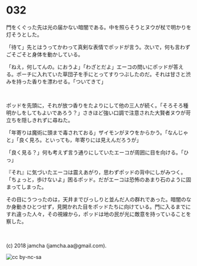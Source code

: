 # 032

門をくぐった先は光の届かない暗闇である。中を照らそうとヌウが杖で明かりを灯そうとした。  

「待て」先とはうってかわって真剣な表情でポッドが言う。次いで，何も言わずごそごそと身体を動かしている。  

「ねえ，何してんの。におうよ」「わざとだよ」エーコの問いにポッドが答える。ポーチに入れていた草団子を手にとってすりつぶしたのだ。それは甘さと渋みを持った香りを漂わせる。「ついてきて」  

<br>  

ポッドを先頭に，それが放つ香りをたよりにして他の三人が続く。「そろそろ種明かしをしてもよいであろう？」さきほど強い口調で注意された大賢者ヌウが苛立ちを隠しきれずに尋ねた。  

「年寄りは魔術に頭まで毒されておる」ザイモンがヌウをからかう。「なんじゃと」「良く見ろ。といっても，年寄りには見えんだろうが」  

「良く見る？」何も考えず言う通りにしていたエーコが周囲に目を向ける。「ひっ」  

『それ』に気づいたエーコは震えあがり，思わずポッドの背中にしがみつく。「ちょっと，歩けないよ」困るポッド。だがエーコは恐怖のあまり石のように固まってしまった。  

その目にうつったのは，天井までびっしりと並んだ人の群れであった。暗闇のなか身動きひとつせず，見開かれた目をポッドたちに向けている。門に入るまでにすれ違った人々，その視線から，ポッドは地の民が光に敵意を持っていることを察した。  

<br>  
<br>  
(c) 2018 jamcha (jamcha.aa@gmail.com).  

![cc by-nc-sa](http://i.creativecommons.org/l/by-nc-sa/4.0/88x31.png)